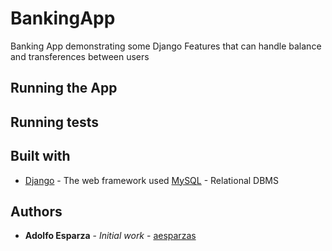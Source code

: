 # BankingApp
Banking App demonstrating some Django Features that can handle balance and transferences between users
## Running the App
## Running tests
## Built with
* [Django](https://www.djangoproject.com/) - The web framework used
[MySQL](https://www.mysql.com/) - Relational DBMS
## Authors
* **Adolfo Esparza** - *Initial work* - [aesparzas](https://github.com/aesparzas)
